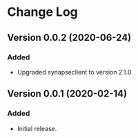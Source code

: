 # Change Log

## Version 0.0.2 (2020-06-24)
### Added
- Upgraded synapseclient to version 2.1.0

## Version 0.0.1 (2020-02-14)
### Added
- Initial release.
